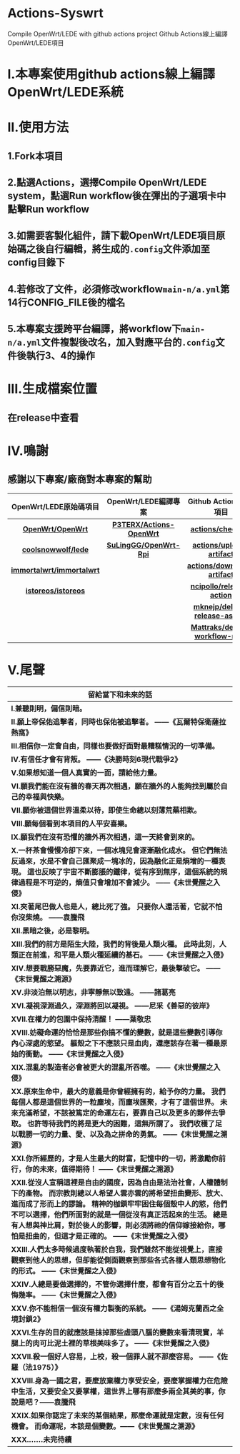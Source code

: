 # Actions-Syswrt
Compile OpenWrt/LEDE with github actions project Github Actions線上編譯OpenWrt/LEDE項目

# I.本專案使用github actions線上編譯OpenWrt/LEDE系統

# II.使用方法
## 1.Fork本項目
## 2.點選Actions，選擇Compile OpenWrt/LEDE system，點選Run workflow後在彈出的子選項卡中點擊Run workflow
## 3.如需要客製化組件，請下載OpenWrt/LEDE項目原始碼之後自行編輯，將生成的`.config`文件添加至config目錄下
## 4.若修改了文件，必須修改workflow`main-n/a.yml`第14行CONFIG_FILE後的檔名
## 5.本專案支援跨平台編譯，將workflow下`main-n/a.yml`文件複製後改名，加入對應平台的`.config`文件後執行3、4的操作

# III.生成檔案位置
## 在release中查看

# IV.鳴謝
## 感謝以下專案/廠商對本專案的幫助
|**OpenWrt/LEDE原始碼項目**|**OpenWrt/LEDE編譯專案**|**Github Actions組件項目**|**雲端服務廠商**|
|:-----------------------:|:----------------------:|:-----------------------:|:-------------:|
|**[OpenWrt/OpenWrt](https://github.com/openwrt/openwrt)**|**[P3TERX/Actions-OpenWrt](https://github.com/P3TERX/Actions-OpenWrt)**|**[actions/checkout](https://github.com/actions/checkout)**|**[github/actions](https://github.com/features/actions)**|
|**[coolsnowwolf/lede](https://github.com/coolsnowwolf/lede)**|**[SuLingGG/OpenWrt-Rpi](https://github.com/SuLingGG/OpenWrt-Rpi)**|**[actions/upload-artifact](https://github.com/actions/upload-artifact)**||
|**[immortalwrt/immortalwrt](https://github.com/immortalwrt/immortalwrt)**||**[actions/download-artifact](https://github.com/actions/download-artifact)**||
|**[istoreos/istoreos](https://github.com/istoreos/istoreos)**||**[ncipollo/release-action](https://github.com/ncipollo/release-action)**||
|||**[mknejp/delete-release-assets](https://github.com/mknejp/delete-release-assets)**||
|||**[Mattraks/delete-workflow-runs](https://github.com/Mattraks/delete-workflow-runs)**||

# V.尾聲
|**留給當下和未來的話**|
|----------|
|**I.兼聽則明，偏信則暗。**|
|**II.願上帝保佑追擊者，同時也保佑被追擊者。 ——《瓦爾特保衛薩拉熱窩》**|
|**III.相信你一定會自由，同樣也要做好面對最糟糕情況的一切準備。**|
|**IV.有信任才會有背叛。 ——《決勝時刻6現代戰爭2》**|
|**V.如果想知道一個人真實的一面，請給他力量。**|
|**VI.願我們能在沒有牆的春天再次相遇，願在牆外的人能夠找到屬於自己的幸福與快樂。**|
|**VII.願你被這個世界溫柔以待，即使生命總以刻薄荒蕪相欺。**|
|**VIII.願每個看到本項目的人平安喜樂。**|
|**IX.願我們在沒有恐懼的牆外再次相遇，這一天終會到來的。**|
|**X.一杯茶會慢慢冷卻下來，一個冰塊兒會逐漸融化成水。 但它們無法反過來，水是不會自己匯聚成一塊冰的，因為融化正是熵增的一種表現。 這也反映了宇宙不斷膨脹的鐵律，從有序到無序，這個系統的規律過程是不可逆的，熵值只會增加不會減少。 ——《末世覺醒之入侵》**|
|**XI.夾著尾巴做人也是人，總比死了強。 只要你人還活著，它就不怕你沒柴燒。 ——袁騰飛**|
|**XII.黑暗之後，必是黎明。**|
|**XIII.我們的前方是陌生大陸，我們的背後是人類火種。 此時此刻，人類正在前進，和平是人類火種延續的基石。 ——《末世覺醒之入侵》**|
|**XIV.想要戰勝惡魔，先要靠近它，進而理解它，最後擊破它。 ——《末世覺醒之溯源》**|
|**XV.非淡泊無以明志，非寧靜無以致遠。 ——諸葛亮**|
|**XVI.凝視深淵過久，深淵將回以凝視。 ——尼采《善惡的彼岸》**|
|**XVII.在權力的包圍中保持清醒！ ——葉敬忠**|
|**XVIII.妨礙命運的恰恰是那些你搞不懂的變數，就是這些變數引導你內心深處的慾望。 軀殼之下不應該只是血肉，還應該存在著一種最原始的衝動。 ——《末世覺醒之入侵》**|
|**XIX.混亂的製造者必會被更大的混亂所吞噬。 ——《末世覺醒之入侵》**|
|**XX.原來生命中，最大的意義是你曾經擁有的，給予你的力量。 我們每個人都是這個世界的一粒塵埃，而塵埃匯聚，才有了這個世界。 未來充滿希望，不該被篤定的命運左右，要靠自己以及更多的夥伴去爭取。 也許等待我們的將是更大的困難，這無所謂了。 我們收穫了足以戰勝一切的力量、愛、以及為之拼命的勇氣。 ——《末世覺醒之溯源》**|
|**XXI.你所經歷的，才是人生最大的財富，記憶中的一切，將激勵你前行，你的未來，值得期待！ ——《末世覺醒之溯源》**|
|**XXII.從沒人宣稱這裡是自由的國度，因為自由是法治社會，人權體制下的產物。 而宗教則總以人希望人雲亦雲的將希望扭曲變形、放大、進而成了形而上的謬論。 精神的枷鎖牢牢困住每個殼中人的慾，他們不可以選擇，他們所面對的就是一個從沒有真正活起來的生活。 總是有人想與神比肩，對於後人的影響，則必須將祂的信仰嫁接給你，哪怕是扭曲的，但這才是正確的。 ——《末世覺醒之入侵》**|
|**XXIII.人們太多時候過度執著於自我，我們雖然不能從視覺上，直接觀察到他人的思想，但卻能從側面觀察到那些各式各樣人類思想物化的形式。 ——《末世覺醒之入侵》**|
|**XXIV.人總是要做選擇的，不管你選擇什麼，都會有百分之五十的後悔幾率。 ——《末世覺醒之入侵》**|
|**XXV.你不能相信一個沒有權力製衡的系統。 ——《湯姆克蘭西之全境封鎖2》**|
|**XXVI.生存的目的就應該是抹掉那些虛頭八腦的變數來看清現實，羊腿上的肉可比泥土裡的草根美味多了。 ——《末世覺醒之入侵》**|
|**XXVII.殺一個好人容易，上校，殺一個罪人就不那麼容易。 ——《佐羅（法1975）》**|
|**XXVIII.身為一國之君，要麼放棄權力享受安全，要麼掌握權力在危險中生活，又要安全又要掌權，這世界上哪有那麼多兩全其美的事，你說是吧？——袁騰飛**|
|**XXIX.如果你認定了未來的某個結果，那麼命運就是定數，沒有任何機會。 而命運呢，本該是個變數。——《末世覺醒之溯源》**|
|**XXX.……未完待續**|
